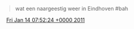 > wat een naargeestig weer in Eindhoven \#bah

<img src="../../media/tweet.ico" width="12" /> [Fri Jan 14 07:52:24 +0000 2011](https://twitter.com/DromerDenker/status/25822524164022272)